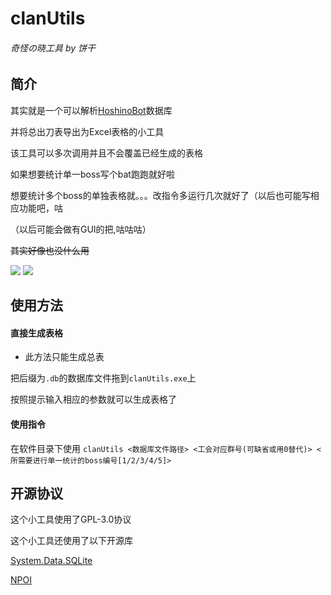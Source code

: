 # clanUtils
###### 奇怪の晓工具 by 饼干

## 简介
其实就是一个可以解析[HoshinoBot](https://github.com/Ice-Cirno/HoshinoBot)数据库

并将总出刀表导出为Excel表格的小工具

该工具可以多次调用并且不会覆盖已经生成的表格

如果想要统计单一boss写个bat跑跑就好啦

想要统计多个boss的单独表格就。。。改指令多运行几次就好了（以后也可能写相应功能吧，咕

（以后可能会做有GUI的把,咕咕咕）


~~其实好像也没什么用~~

 ![](https://img.shields.io/github/release/CBGan/clanUtils.svg) ![](https://img.shields.io/github/license/CBGan/clanUtils.svg)

## 使用方法
#### 直接生成表格

- 此方法只能生成总表

把后缀为`.db`的数据库文件拖到`clanUtils.exe`上

按照提示输入相应的参数就可以生成表格了

#### 使用指令

在软件目录下使用 `clanUtils <数据库文件路径> <工会对应群号(可缺省或用0替代)> <所需要进行单一统计的boss编号[1/2/3/4/5]>`

## 开源协议
这个小工具使用了GPL-3.0协议

这个小工具还使用了以下开源库

[System.Data.SQLite](https://system.data.sqlite.org)

[NPOI](https://github.com/tonyqus/npoi)